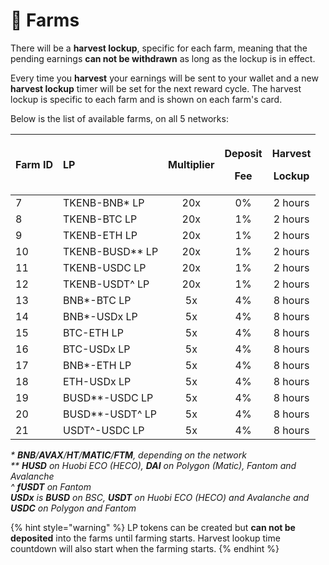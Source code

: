 # 🚜 Farms

There will be a **harvest lockup**, specific for each farm, meaning that the pending earnings **can not be withdrawn** as long as the lockup is in effect.

Every time you **harvest** your earnings will be sent to your wallet and a new **harvest lockup** timer will be set for the next reward cycle. The harvest lockup is specific to each farm and is shown on each farm's card.

Below is the list of available farms, on all 5 networks:

<table>
  <thead>
    <tr>
      <th style="text-align:left">Farm ID</th>
      <th style="text-align:left">LP</th>
      <th style="text-align:center">Multiplier</th>
      <th style="text-align:center">
        <p>Deposit</p>
        <p>Fee</p>
      </th>
      <th style="text-align:center">
        <p>Harvest</p>
        <p>Lockup</p>
      </th>
    </tr>
  </thead>
  <tbody>
    <tr>
      <td style="text-align:left">7</td>
      <td style="text-align:left">TKENB-BNB* LP</td>
      <td style="text-align:center">20x</td>
      <td style="text-align:center">0%</td>
      <td style="text-align:center">2 hours</td>
    </tr>
    <tr>
      <td style="text-align:left">8</td>
      <td style="text-align:left">TKENB-BTC LP</td>
      <td style="text-align:center">20x</td>
      <td style="text-align:center">1%</td>
      <td style="text-align:center">2 hours</td>
    </tr>
    <tr>
      <td style="text-align:left">9</td>
      <td style="text-align:left">TKENB-ETH LP</td>
      <td style="text-align:center">20x</td>
      <td style="text-align:center">1%</td>
      <td style="text-align:center">2 hours</td>
    </tr>
    <tr>
      <td style="text-align:left">10</td>
      <td style="text-align:left">TKENB-BUSD** LP</td>
      <td style="text-align:center">20x</td>
      <td style="text-align:center">1%</td>
      <td style="text-align:center">2 hours</td>
    </tr>
    <tr>
      <td style="text-align:left">11</td>
      <td style="text-align:left">TKENB-USDC LP</td>
      <td style="text-align:center">20x</td>
      <td style="text-align:center">1%</td>
      <td style="text-align:center">2 hours</td>
    </tr>
    <tr>
      <td style="text-align:left">12</td>
      <td style="text-align:left">TKENB-USDT^ LP</td>
      <td style="text-align:center">20x</td>
      <td style="text-align:center">1%</td>
      <td style="text-align:center">2 hours</td>
    </tr>
    <tr>
      <td style="text-align:left">13</td>
      <td style="text-align:left">BNB*-BTC LP</td>
      <td style="text-align:center">5x</td>
      <td style="text-align:center">4%</td>
      <td style="text-align:center">8 hours</td>
    </tr>
    <tr>
      <td style="text-align:left">14</td>
      <td style="text-align:left">BNB*-USDx LP</td>
      <td style="text-align:center">5x</td>
      <td style="text-align:center">4%</td>
      <td style="text-align:center">8 hours</td>
    </tr>
    <tr>
      <td style="text-align:left">15</td>
      <td style="text-align:left">BTC-ETH LP</td>
      <td style="text-align:center">5x</td>
      <td style="text-align:center">4%</td>
      <td style="text-align:center">8 hours</td>
    </tr>
    <tr>
      <td style="text-align:left">16</td>
      <td style="text-align:left">BTC-USDx LP</td>
      <td style="text-align:center">5x</td>
      <td style="text-align:center">4%</td>
      <td style="text-align:center">8 hours</td>
    </tr>
    <tr>
      <td style="text-align:left">17</td>
      <td style="text-align:left">BNB*-ETH LP</td>
      <td style="text-align:center">5x</td>
      <td style="text-align:center">4%</td>
      <td style="text-align:center">8 hours</td>
    </tr>
    <tr>
      <td style="text-align:left">18</td>
      <td style="text-align:left">ETH-USDx LP</td>
      <td style="text-align:center">5x</td>
      <td style="text-align:center">4%</td>
      <td style="text-align:center">8 hours</td>
    </tr>
    <tr>
      <td style="text-align:left">19</td>
      <td style="text-align:left">BUSD**-USDC LP</td>
      <td style="text-align:center">5x</td>
      <td style="text-align:center">4%</td>
      <td style="text-align:center">8 hours</td>
    </tr>
    <tr>
      <td style="text-align:left">20</td>
      <td style="text-align:left">BUSD**-USDT^ LP</td>
      <td style="text-align:center">5x</td>
      <td style="text-align:center">4%</td>
      <td style="text-align:center">8 hours</td>
    </tr>
    <tr>
      <td style="text-align:left">21</td>
      <td style="text-align:left">USDT^-USDC LP</td>
      <td style="text-align:center">5x</td>
      <td style="text-align:center">4%</td>
      <td style="text-align:center">8 hours</td>
    </tr>
  </tbody>
</table>

_\* **BNB**/**AVAX**/**HT**/**MATIC**/**FTM**, depending on the network  
\*\* **HUSD** on Huobi ECO \(HECO\), **DAI** on Polygon \(Matic\), Fantom and Avalanche  
^ **fUSDT** on Fantom  
**USDx** is **BUSD** on BSC, **USDT** on Huobi ECO \(HECO\) and Avalanche and **USDC** on Polygon and Fantom_

{% hint style="warning" %}
LP tokens can be created but **can not be deposited** into the farms until farming starts. Harvest lookup time countdown will also start when the farming starts.
{% endhint %}

